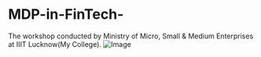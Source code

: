 # MDP-in-FinTech-
The workshop conducted by Ministry of Micro, Small &amp; Medium Enterprises at IIIT Lucknow(My College).
![Image](https://github.com/user-attachments/assets/a6c0a657-d5d9-4213-953d-e426ce67ced6)
